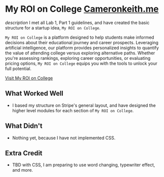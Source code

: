 # My ROI on College [Cameronkeith.me](http://cameronkeith.me)
*description*
I met all Lab 1, Part 1 guidelines, and have created the basic structure for a startup idea, `My ROI on College`.

`My ROI on College` is a platform designed to help students make informed decisions about their educational journey and career prospects. Leveraging artificial intelligence, our platform provides personalized insights to quantify the value of attending college versus exploring alternative paths. Whether you're assessing rankings, exploring career opportunities, or evaluating pricing options, `My ROI on College` equips you with the tools to unlock your full potential.

[Visit My ROI on College](http://cameronkeith.me)

## What Worked Well

- I based my structure on Stripe's general layout, and have designed the higher level modules for each section of `My ROI on College`. 

## What Didn't

- Nothing yet, because I have not implemented CSS.

## Extra Credit
- TBD with CSS, I am preparing to use word changing, typewriter effect, and more. 